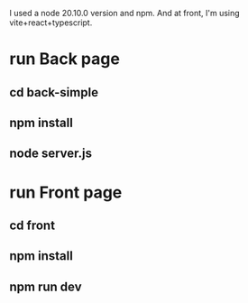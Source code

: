 I used a node 20.10.0 version and npm.
And at front, I'm using vite+react+typescript.

# run Back page
## cd back-simple
## npm install
## node server.js

# run Front page

## cd front
## npm install
## npm run dev